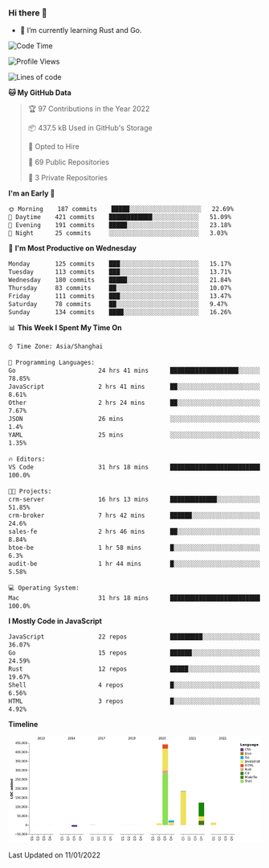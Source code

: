 ### Hi there 👋

- 🌱 I’m currently learning Rust and Go.

<!--START_SECTION:waka-->
![Code Time](http://img.shields.io/badge/Code%20Time-124%20hrs%208%20mins-blue)

![Profile Views](http://img.shields.io/badge/Profile%20Views-2-blue)

![Lines of code](https://img.shields.io/badge/From%20Hello%20World%20I%27ve%20Written-796%20Thousand%20lines%20of%20code-blue)

**🐱 My GitHub Data** 

> 🏆 97 Contributions in the Year 2022
 > 
> 📦 437.5 kB Used in GitHub's Storage 
 > 
> 💼 Opted to Hire
 > 
> 📜 69 Public Repositories 
 > 
> 🔑 3 Private Repositories  
 > 
**I'm an Early 🐤** 

```text
🌞 Morning    187 commits    █████░░░░░░░░░░░░░░░░░░░░   22.69% 
🌆 Daytime    421 commits    ████████████░░░░░░░░░░░░░   51.09% 
🌃 Evening    191 commits    █████░░░░░░░░░░░░░░░░░░░░   23.18% 
🌙 Night      25 commits     ░░░░░░░░░░░░░░░░░░░░░░░░░   3.03%

```
📅 **I'm Most Productive on Wednesday** 

```text
Monday       125 commits    ███░░░░░░░░░░░░░░░░░░░░░░   15.17% 
Tuesday      113 commits    ███░░░░░░░░░░░░░░░░░░░░░░   13.71% 
Wednesday    180 commits    █████░░░░░░░░░░░░░░░░░░░░   21.84% 
Thursday     83 commits     ██░░░░░░░░░░░░░░░░░░░░░░░   10.07% 
Friday       111 commits    ███░░░░░░░░░░░░░░░░░░░░░░   13.47% 
Saturday     78 commits     ██░░░░░░░░░░░░░░░░░░░░░░░   9.47% 
Sunday       134 commits    ████░░░░░░░░░░░░░░░░░░░░░   16.26%

```


📊 **This Week I Spent My Time On** 

```text
⌚︎ Time Zone: Asia/Shanghai

💬 Programming Languages: 
Go                       24 hrs 41 mins      ███████████████████░░░░░░   78.85% 
JavaScript               2 hrs 41 mins       ██░░░░░░░░░░░░░░░░░░░░░░░   8.61% 
Other                    2 hrs 24 mins       ██░░░░░░░░░░░░░░░░░░░░░░░   7.67% 
JSON                     26 mins             ░░░░░░░░░░░░░░░░░░░░░░░░░   1.4% 
YAML                     25 mins             ░░░░░░░░░░░░░░░░░░░░░░░░░   1.35%

🔥 Editors: 
VS Code                  31 hrs 18 mins      █████████████████████████   100.0%

🐱‍💻 Projects: 
crm-server               16 hrs 13 mins      █████████████░░░░░░░░░░░░   51.85% 
crm-broker               7 hrs 42 mins       ██████░░░░░░░░░░░░░░░░░░░   24.6% 
sales-fe                 2 hrs 46 mins       ██░░░░░░░░░░░░░░░░░░░░░░░   8.84% 
btoe-be                  1 hr 58 mins        █░░░░░░░░░░░░░░░░░░░░░░░░   6.3% 
audit-be                 1 hr 44 mins        █░░░░░░░░░░░░░░░░░░░░░░░░   5.58%

💻 Operating System: 
Mac                      31 hrs 18 mins      █████████████████████████   100.0%

```

**I Mostly Code in JavaScript** 

```text
JavaScript               22 repos            █████████░░░░░░░░░░░░░░░░   36.07% 
Go                       15 repos            ██████░░░░░░░░░░░░░░░░░░░   24.59% 
Rust                     12 repos            █████░░░░░░░░░░░░░░░░░░░░   19.67% 
Shell                    4 repos             █░░░░░░░░░░░░░░░░░░░░░░░░   6.56% 
HTML                     3 repos             █░░░░░░░░░░░░░░░░░░░░░░░░   4.92%

```


**Timeline**

![Chart not found](https://raw.githubusercontent.com/elton/elton/main/charts/bar_graph.png) 


 Last Updated on 11/01/2022
<!--END_SECTION:waka-->

<!--
**elton/elton** is a ✨ _special_ ✨ repository because its `README.md` (this file) appears on your GitHub profile.

Here are some ideas to get you started:

- 🔭 I’m currently working on ...
- 🌱 I’m currently learning ...
- 👯 I’m looking to collaborate on ...
- 🤔 I’m looking for help with ...
- 💬 Ask me about ...
- 📫 How to reach me: ...
- 😄 Pronouns: ...
- ⚡ Fun fact: ...
-->
